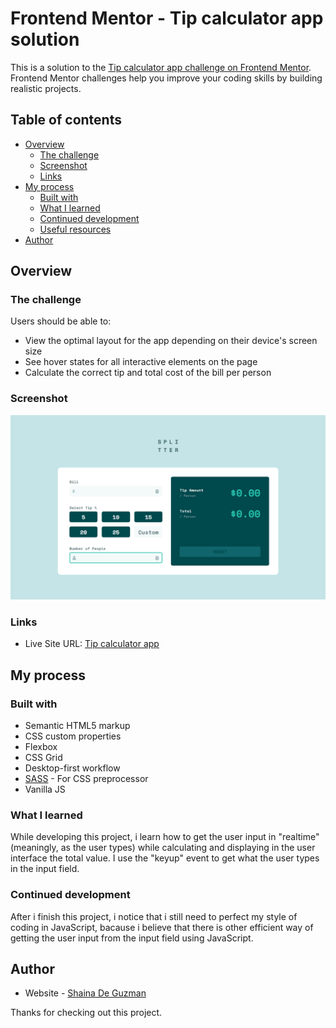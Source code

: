 # Frontend Mentor - Tip calculator app solution

This is a solution to the [Tip calculator app challenge on Frontend Mentor](https://www.frontendmentor.io/challenges/tip-calculator-app-ugJNGbJUX). Frontend Mentor challenges help you improve your coding skills by building realistic projects.

## Table of contents

- [Overview](#overview)
  - [The challenge](#the-challenge)
  - [Screenshot](#screenshot)
  - [Links](#links)
- [My process](#my-process)
  - [Built with](#built-with)
  - [What I learned](#what-i-learned)
  - [Continued development](#continued-development)
  - [Useful resources](#useful-resources)
- [Author](#author)

## Overview

### The challenge

Users should be able to:

- View the optimal layout for the app depending on their device's screen size
- See hover states for all interactive elements on the page
- Calculate the correct tip and total cost of the bill per person

### Screenshot

![Tip calculator app](./images/screenshot.png)

### Links

- Live Site URL: [Tip calculator app](https://shainadeguzman.github.io/tip-calculator/)

## My process

### Built with

- Semantic HTML5 markup
- CSS custom properties
- Flexbox
- CSS Grid
- Desktop-first workflow
- [SASS](https://sass-lang.com/) - For CSS preprocessor
- Vanilla JS

### What I learned

While developing this project, i learn how to get the user input in "realtime" (meaningly, as the user types) while calculating and displaying in the user interface the total value. I use the "keyup" event to get what the user types in the input field.

### Continued development

After i finish this project, i notice that i still need to perfect my style of coding in JavaScript, bacause i believe that there is other efficient way of getting the user input from the input field using JavaScript.

## Author

- Website - [Shaina De Guzman](https://deguzman.netlify.app/)

Thanks for checking out this project.

